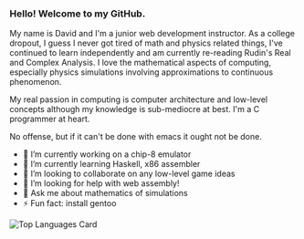 ### Hello! Welcome to my GitHub.
My name is David and I'm a junior web development instructor. As a college dropout, I guess I never got tired of math and physics related things, I've continued to learn independently and am currently re-reading Rudin's Real and Complex Analysis. I love the mathematical aspects of computing, especially physics simulations involving approximations to continuous phenomenon.

My real passion in computing is computer architecture and low-level concepts although my knowledge is sub-mediocre at best. I'm a C programmer at heart.

No offense, but if it can't be done with emacs it ought not be done.

- 🔭 I’m currently working on a chip-8 emulator
- 🌱 I’m currently learning Haskell, x86 assembler
- 👯 I’m looking to collaborate on any low-level game ideas
- 🤔 I’m looking for help with web assembly!
- 💬 Ask me about mathematics of simulations
- ⚡ Fun fact: install gentoo

![Top Languages Card](https://github-readme-stats.vercel.app/api/top-langs/?username=9ziggy9&hide=css,html&layout=compact&exclude_repo=dotfiles&langs_count=8&bg_color=black)

